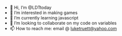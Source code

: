 - 👋 Hi, I’m @LDTtoday
- 👀 I’m interested in making games
- 🌱 I’m currently learning javascript
- 💞️ I’m looking to collaborate on my code on variables
- 📫 How to reach me: email @ luketruett@yahoo.com
